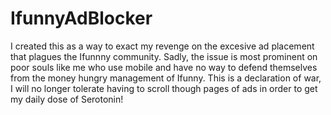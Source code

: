 # IfunnyAdBlocker
I created this as a way to exact my revenge on the excesive ad placement that plagues the Ifunnny community. </n>
Sadly, the issue is most prominent on poor souls like me who use mobile and have no way to defend themselves from the money hungry management of Ifunny.
This is a declaration of war, I will no longer tolerate having to scroll though pages of ads in order to get my daily dose of Serotonin!
